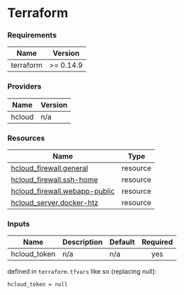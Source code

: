 # Terraform

<!-- BEGIN_TF_DOCS -->

### Requirements

| Name | Version |
|------|---------|
| terraform | >= 0.14.9 |

### Providers

| Name | Version |
|------|---------|
| hcloud | n/a |

### Resources

| Name | Type |
|------|------|
| [hcloud_firewall.general](https://registry.terraform.io/providers/hetznercloud/hcloud/latest/docs/resources/firewall) | resource |
| [hcloud_firewall.ssh-home](https://registry.terraform.io/providers/hetznercloud/hcloud/latest/docs/resources/firewall) | resource |
| [hcloud_firewall.webapp-public](https://registry.terraform.io/providers/hetznercloud/hcloud/latest/docs/resources/firewall) | resource |
| [hcloud_server.docker-htz](https://registry.terraform.io/providers/hetznercloud/hcloud/latest/docs/resources/server) | resource |

### Inputs

| Name | Description | Default | Required |
|------|-------------|---------|:--------:|
| hcloud\_token | n/a | n/a | yes |

defined in `terraform.tfvars` like so (replacing null):

```hcl
hcloud_token = null

```

<!-- END_TF_DOCS -->
